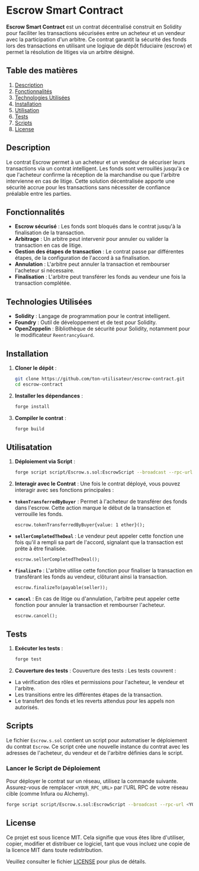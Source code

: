 # Escrow Smart Contract

**Escrow Smart Contract** est un contrat décentralisé construit en Solidity pour faciliter les transactions sécurisées entre un acheteur et un vendeur avec la participation d'un arbitre. Ce contrat garantit la sécurité des fonds lors des transactions en utilisant une logique de dépôt fiduciaire (escrow) et permet la résolution de litiges via un arbitre désigné.

## Table des matières

1. [Description](#description)
2. [Fonctionnalités](#fonctionnalités)
3. [Technologies Utilisées](#technologies-utilisées)
4. [Installation](#installation)
5. [Utilisation](#utilisation)
6. [Tests](#tests)
7. [Scripts](#scripts)
10. [License](#license)

## Description

Le contrat Escrow permet à un acheteur et un vendeur de sécuriser leurs transactions via un contrat intelligent. Les fonds sont verrouillés jusqu'à ce que l'acheteur confirme la réception de la marchandise ou que l'arbitre intervienne en cas de litige. Cette solution décentralisée apporte une sécurité accrue pour les transactions sans nécessiter de confiance préalable entre les parties.

## Fonctionnalités

- **Escrow sécurisé** : Les fonds sont bloqués dans le contrat jusqu'à la finalisation de la transaction.
- **Arbitrage** : Un arbitre peut intervenir pour annuler ou valider la transaction en cas de litige.
- **Gestion des étapes de transaction** : Le contrat passe par différentes étapes, de la configuration de l'accord à sa finalisation.
- **Annulation** : L'arbitre peut annuler la transaction et rembourser l'acheteur si nécessaire.
- **Finalisation** : L'arbitre peut transférer les fonds au vendeur une fois la transaction complétée.

## Technologies Utilisées

- **Solidity** : Langage de programmation pour le contrat intelligent.
- **Foundry** : Outil de développement et de test pour Solidity.
- **OpenZeppelin** : Bibliothèque de sécurité pour Solidity, notamment pour le modificateur `ReentrancyGuard`.

## Installation

1. **Cloner le dépôt** :
   ```bash
   git clone https://github.com/ton-utilisateur/escrow-contract.git
   cd escrow-contract
   ```

2. **Installer les dépendances** :
   ```bash
   forge install
   ``` 

3. **Compiler le contrat** :
    ```bash
    forge build
    ``` 

## Utilisatation

1. **Déploiement via Script** :
    ```bash
    forge script script/Escrow.s.sol:EscrowScript --broadcast --rpc-url <YOUR_RPC_URL>
    ```

2. **Interagir avec le Contrat** :
Une fois le contrat déployé, vous pouvez interagir avec ses fonctions principales :

- **`tokenTransferredByBuyer`** : Permet à l'acheteur de transférer des fonds dans l'escrow. Cette action marque le début de la transaction et verrouille les fonds.
    ```solidity
    escrow.tokenTransferredByBuyer{value: 1 ether}();
    ```

- **`sellerCompletedTheDeal`** : Le vendeur peut appeler cette fonction une fois qu'il a rempli sa part de l'accord, signalant que la transaction est prête à être finalisée.
    ```solidity
    escrow.sellerCompletedTheDeal();
    ```

- **`finalizeTo`** : L'arbitre utilise cette fonction pour finaliser la transaction en transférant les fonds au vendeur, clôturant ainsi la transaction.
    ```solidity
    escrow.finalizeTo(payable(seller));
    ```

- **`cancel`** : En cas de litige ou d'annulation, l'arbitre peut appeler cette fonction pour annuler la transaction et rembourser l'acheteur.

    ```solidity
    escrow.cancel();
    ```

## Tests

1. **Exécuter les tests** :
    ```bash
    forge test
    ```

2. **Couverture des tests** :
Couverture des tests : Les tests couvrent :

- La vérification des rôles et permissions pour l'acheteur, le vendeur et l'arbitre.
- Les transitions entre les différentes étapes de la transaction.
- Le transfert des fonds et les reverts attendus pour les appels non autorisés.

## Scripts

Le fichier `Escrow.s.sol` contient un script pour automatiser le déploiement du contrat `Escrow`. Ce script crée une nouvelle instance du contrat avec les adresses de l'acheteur, du vendeur et de l'arbitre définies dans le script.

### Lancer le Script de Déploiement

Pour déployer le contrat sur un réseau, utilisez la commande suivante. Assurez-vous de remplacer `<YOUR_RPC_URL>` par l'URL RPC de votre réseau cible (comme Infura ou Alchemy).

```bash
forge script script/Escrow.s.sol:EscrowScript --broadcast --rpc-url <YOUR_RPC_URL>
```

## License

Ce projet est sous licence MIT. Cela signifie que vous êtes libre d'utiliser, copier, modifier et distribuer ce logiciel, tant que vous incluez une copie de la licence MIT dans toute redistribution.

Veuillez consulter le fichier [LICENSE](LICENSE) pour plus de détails.